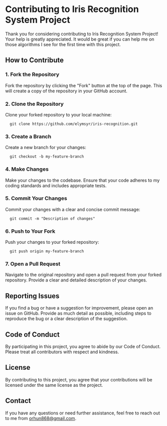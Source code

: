 # Contributing to Iris Recognition System Project

Thank you for considering contributing to Iris Recognition System Project! Your help is greatly appreciated. It would be great if you can help me on those algorithms I see for the first time with this project.

## How to Contribute

### 1. Fork the Repository

Fork the repository by clicking the "Fork" button at the top of the page. This will create a copy of the repository in your GitHub account.

### 2. Clone the Repository

Clone your forked repository to your local machine:
```
  git clone https://github.com/elymsyr/iris-recognition.git
```

### 3. Create a Branch
Create a new branch for your changes:
```
  git checkout -b my-feature-branch
```

### 4. Make Changes
Make your changes to the codebase. Ensure that your code adheres to my coding standards and includes appropriate tests.

### 5. Commit Your Changes
Commit your changes with a clear and concise commit message:
```
  git commit -m "Description of changes"
```

### 6. Push to Your Fork
Push your changes to your forked repository:
```
  git push origin my-feature-branch
```

### 7. Open a Pull Request
Navigate to the original repository and open a pull request from your forked repository. Provide a clear and detailed description of your changes.

## Reporting Issues
If you find a bug or have a suggestion for improvement, please open an issue on GitHub. Provide as much detail as possible, including steps to reproduce the bug or a clear description of the suggestion.

## Code of Conduct
By participating in this project, you agree to abide by our Code of Conduct. Please treat all contributors with respect and kindness.

## License
By contributing to this project, you agree that your contributions will be licensed under the same license as the project.

## Contact
If you have any questions or need further assistance, feel free to reach out to me from orhun868@gmail.com.